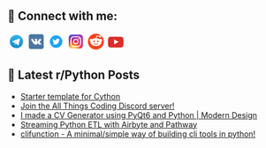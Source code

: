 ## 🔎 Connect with me:
[<img src="https://github.com/bullbesh/bullbesh/blob/main/images/Telegram.png" width="32" height="32" />](https://t.me/bullbesh)
[<img src="https://github.com/bullbesh/bullbesh/blob/main/images/VK.png" width="32" height="32" />](https://vk.com/bullbesh)
[<img src="https://github.com/bullbesh/bullbesh/blob/main/images/Twitter.png" width="32" height="32" />](https://twitter.com/bullbesh1)
[<img src="https://github.com/bullbesh/bullbesh/blob/main/images/Instagram.png" width="32" height="32" />](https://www.instagram.com/bullbesh)
[<img src="https://github.com/bullbesh/bullbesh/blob/main/images/Reddit.png" width="32" height="32" />](https://www.reddit.com/user/bullbesh)
[<img src="https://github.com/bullbesh/bullbesh/blob/main/images/YouTube.png" width="32" height="32" />](https://www.youtube.com/channel/UCtfjRs6uzgq5mfm8S06WTcg)

## 📕 Latest r/Python Posts
<!-- BLOG-POST-LIST:START -->
- [Starter template for Cython](https://www.reddit.com/r/Python/comments/1b2km3x/starter_template_for_cython/)
- [Join the All Things Coding Discord server!](https://www.reddit.com/r/Python/comments/1b2kfso/join_the_all_things_coding_discord_server/)
- [I made a CV Generator using PyQt6 and Python | Modern Design](https://www.reddit.com/r/Python/comments/1b2eerp/i_made_a_cv_generator_using_pyqt6_and_python/)
- [Streaming Python ETL with Airbyte and Pathway](https://www.reddit.com/r/Python/comments/1b2e309/streaming_python_etl_with_airbyte_and_pathway/)
- [clifunction - A minimal/simple way of building cli tools in python!](https://www.reddit.com/r/Python/comments/1b2d88q/clifunction_a_minimalsimple_way_of_building_cli/)
<!-- BLOG-POST-LIST:END -->
